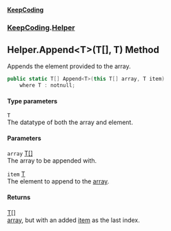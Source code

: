 #### [KeepCoding](index.md 'index')
### [KeepCoding](KeepCoding.md 'KeepCoding').[Helper](Helper.md 'KeepCoding.Helper')
## Helper.Append&lt;T&gt;(T[], T) Method
Appends the element provided to the array.  
```csharp
public static T[] Append<T>(this T[] array, T item)
    where T : notnull;
```
#### Type parameters
<a name='KeepCoding.Helper.Append.T.(T...T).T'></a>
`T`  
The datatype of both the array and element.
  
#### Parameters
<a name='KeepCoding.Helper.Append.T.(T...T).array'></a>
`array` [T](Helper.Append.nYzvrraqNyLhvxrJC5rlLw.md#KeepCoding.Helper.Append.T.(T...T).T 'KeepCoding.Helper.Append&lt;T&gt;(T[], T).T')[[]](https://docs.microsoft.com/en-us/dotnet/api/System.Array 'System.Array')  
The array to be appended with.
  
<a name='KeepCoding.Helper.Append.T.(T...T).item'></a>
`item` [T](Helper.Append.nYzvrraqNyLhvxrJC5rlLw.md#KeepCoding.Helper.Append.T.(T...T).T 'KeepCoding.Helper.Append&lt;T&gt;(T[], T).T')  
The element to append to the [array](Helper.Append.nYzvrraqNyLhvxrJC5rlLw.md#KeepCoding.Helper.Append.T.(T...T).array 'KeepCoding.Helper.Append&lt;T&gt;(T[], T).array').
  
#### Returns
[T](Helper.Append.nYzvrraqNyLhvxrJC5rlLw.md#KeepCoding.Helper.Append.T.(T...T).T 'KeepCoding.Helper.Append&lt;T&gt;(T[], T).T')[[]](https://docs.microsoft.com/en-us/dotnet/api/System.Array 'System.Array')  
[array](Helper.Append.nYzvrraqNyLhvxrJC5rlLw.md#KeepCoding.Helper.Append.T.(T...T).array 'KeepCoding.Helper.Append&lt;T&gt;(T[], T).array'), but with an added [item](Helper.Append.nYzvrraqNyLhvxrJC5rlLw.md#KeepCoding.Helper.Append.T.(T...T).item 'KeepCoding.Helper.Append&lt;T&gt;(T[], T).item') as the last index.
